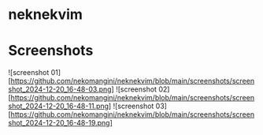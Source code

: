# neknekvim

# Screenshots

![screenshot 01][https://github.com/nekomangini/neknekvim/blob/main/screenshots/screenshot_2024-12-20_16-48-03.png]
![screenshot 02][https://github.com/nekomangini/neknekvim/blob/main/screenshots/screenshot_2024-12-20_16-48-11.png]
![screenshot 03][https://github.com/nekomangini/neknekvim/blob/main/screenshots/screenshot_2024-12-20_16-48-19.png]
